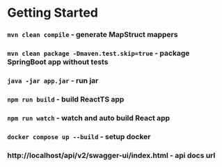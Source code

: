 # Getting Started
### `mvn clean compile` - generate MapStruct mappers
### `mvn clean package -Dmaven.test.skip=true` - package SpringBoot app without tests
### `java -jar app.jar` - run jar
### `npm run build` - build ReactTS app
### `npm run watch` - watch and auto build React app
### `docker compose up --build` - setup docker
### http://localhost/api/v2/swagger-ui/index.html - api docs url
